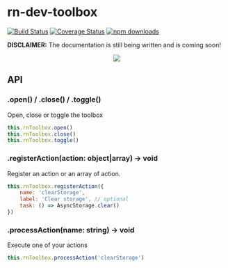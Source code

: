 # rn-dev-toolbox

[![Build Status](https://travis-ci.org/mbret/rn-dev-toolbox.svg?branch=master)](https://travis-ci.org/mbret/rn-dev-toolbox)
[![Coverage Status](https://coveralls.io/repos/github/mbret/rn-dev-toolbox/badge.svg?branch=master)](https://coveralls.io/github/mbret/rn-dev-toolbox?branch=master)
[![npm downloads](https://img.shields.io/npm/dt/rn-dev-toolbox.svg)](https://www.npmjs.com/package/rn-dev-toolbox)

**DISCLAIMER:** The documentation is still being written and is coming soon!

<p align="center">
  <img src="https://github.com/mbret/rn-dev-toolbox/raw/master/resources/demo.gif">
</p>

## API

### .open() / .close() / .toggle()
Open, close or toggle the toolbox
````javascript
this.rnToolbox.open()
this.rnToolbox.close()
this.rnToolbox.toggle()
````

### .registerAction(action: object|array) -> void
Register an action or an array of action.
````javascript
this.rnToolbox.registerAction({
    name: 'clearStorage',
    label: 'Clear storage', // optional
    task: () => AsyncStorage.clear()
})
````

### .processAction(name: string) -> void
Execute one of your actions
````javascript
this.rnToolbox.processAction('clearStorage')
````



